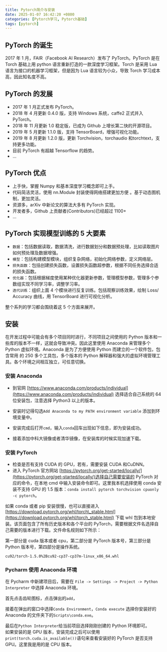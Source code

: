 ```yaml
---
title: Pytorch简介与安装
date: 2025-01-07 16:42:20 +0800
categories: [Pytorch学习, Pytorch基础]
tags: [pytorch]
---
```

## PyTorch 的诞生

2017 年 1 月，FAIR（Facebook AI Research）发布了 PyTorch。PyTorch 是在 Torch 基础上用 python 语言重新打造的一款深度学习框架。Torch 是采用 Lua 语言为接口的机器学习框架，但是因为 Lua 语言较为小众，导致 Torch 学习成本高，因此知名度不高。

## PyTorch 的发展

* 2017 年 1 月正式发布 PyTorch。
* 2018 年 4 月更新 0.4.0 版，支持 Windows 系统，caffe2 正式并入 PyTorch。
* 2018 年 11 月更新 1.0 稳定版，已成为 Github 上增长第二快的开源项目。
* 2019 年 5 月更新 1.1.0 版，支持 TensorBoard，增强可视化功能。
* 2019 年 8 月更新 1.2.0 版，更新 Torchvision，torchaudio 和torchtext，支持更多功能。
* 目前 PyTorch 有超越 Tensorflow 的趋势。
* ...

## PyTorch 优点

* 上手快，掌握 Numpy 和基本深度学习概念即可上手。
* 代码简洁灵活，使用 nn.Module 封装使得网络搭建更加方便 。基于动态图机制，更加灵活。
* 资源多，arXiv 中新论文的算法大多有 PyTorch 实现。
* 开发者多，Github 上贡献者\(Contributors\)已经超过 1100+
* ...

## PyTorch 实现模型训练的 5 大要素

* `数据`：包括数据读取，数据清洗，进行数据划分和数据预处理，比如读取图片如何预处理及数据增强。
* `模型`：包括构建模型模块，组织复杂网络，初始化网络参数，定义网络层。
* `损失函数`：包括创建损失函数，设置损失函数超参数，根据不同任务选择合适的损失函数。
* `优化器`：包括根据梯度使用某种优化器更新参数，管理模型参数，管理多个参数组实现不同学习率，调整学习率。
* `迭代训练`：组织上面 4 个模块进行反复训练。包括观察训练效果，绘制 Loss/ Accuracy 曲线，用 TensorBoard 进行可视化分析。

整个系列的学习都会围绕着这 5 个方面来展开。

## 安装

在开发过程中可能会有多个项目同时进行，不同项目之间使用的 Python 版本和一些库的版本不一样，这就会导致冲突。因此这里使用 Anaconda 来管理多个 Python 虚拟环境。Anaconda 是为了方便使用 Python 而建立的一个软件包，包含常用 的 250 多个工具包，多个版本的 Python 解释器和强大的虚拟环境管理工具。各个环境之间相互独立，可任意切换。

### 安装 Anaconda

* 到官网 [https://www.anaconda.com/products/individual](https://www.anaconda.com/products/individual) 选择适合自己系统的 64 位安装包，注意选择 Python3 以上的版本。

* 安装时记得勾选`Add Anaconda to my PATH environment variable`  添加到环境变量中。
* 安装完成后打开`cmd`，输入`conda`回车出现如下信息，即为安装成功。

* 接着添加中科大镜像或者清华镜像，在安装库的时候实现加速下载。

### 安装 PyTorch

* 检查是否有支持 CUDA 的 GPU，若有，需要安装 CUDA 和CuDNN。
* 进入 PyTorch 官方网站 [https://pytorch.org/get-started/locally/](https://pytorch.org/get-started/locally/)选择自己需要安装的 PyTorch 对应的命令，在本地 cmd 中输入安装命令即可。这里我本机选择使用 conda 安装不支持 GPU 的 1.5 版本：`conda install pytorch torchvision cpuonly -c pytorch`。

 如果 conda 或者 pip 安装很慢，也可以直接进入 [https://download.pytorch.org/whl/torch\_stable.html](https://download.pytorch.org/whl/torch_stable.html) 下载 whl 包到本地安装。该页面包含了所有历史版本和各个平台的 PyTorch，需要根据文件名选择自己需要的版本进行下载。文件命名规则如下所示：

第一部分是 cuda 版本或者 cpu，第二部分是 PyTorch 版本号，第三部分是 Python 版本号，第四部分是操作系统。

`cu92/torch-1.5.0%2Bcu92-cp37-cp37m-linux_x86_64.whl`

### Pycharm 使用 Anaconda 环境

在 Pycharm 中新建项目后，需要在 `File -> Settings -> Project -> Python Interpreter` 中选择 Anaconda 环境。

首先点击齿轮图标，点击弹出的`add`，

 接着在弹出的窗口中选择`Conda Environment`，`Conda execute` 选择你安装好的 Anaconda 的文件夹下的`Scripts\conda.exe`。

 最后在`Python Interpreter`给当前项目选择刚刚创建的 Python 环境即可。  
 如果安装的是 GPU 版本，安装完成之后可以使用`print(torch.cuda.is_available())`语句来查看安装好的 PyTorch 是否支持 GPU。这里我是用的是 CPU 版本。

